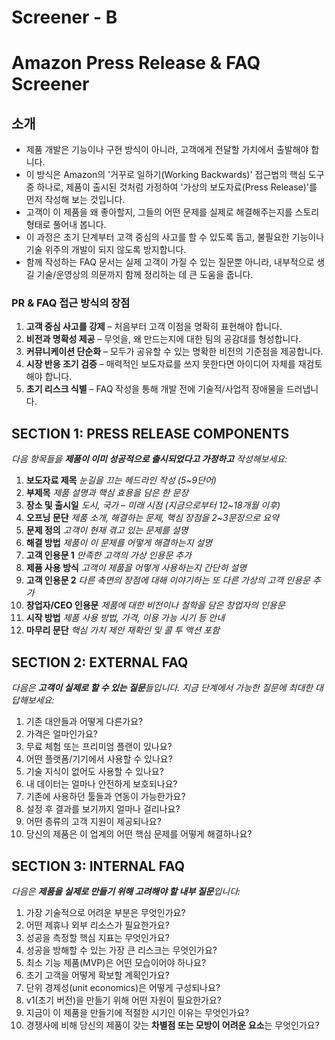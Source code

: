 # Screener - B
# Amazon Press Release & FAQ Screener

## 소개
- 제품 개발은 기능이나 구현 방식이 아니라, 고객에게 전달할 가치에서 출발해야 합니다.
- 이 방식은 Amazon의 '거꾸로 일하기(Working Backwards)' 접근법의 핵심 도구 중 하나로, 제품이 출시된 것처럼 가정하여 '가상의 보도자료(Press Release)'를 먼저 작성해 보는 것입니다.
- 고객이 이 제품을 왜 좋아할지, 그들의 어떤 문제를 실제로 해결해주는지를 스토리 형태로 풀어내 봅니다.
- 이 과정은 초기 단계부터 고객 중심의 사고를 할 수 있도록 돕고, 불필요한 기능이나 기술 위주의 개발이 되지 않도록 방지합니다.
- 함께 작성하는 FAQ 문서는 실제 고객이 가질 수 있는 질문뿐 아니라, 내부적으로 생길 기술/운영상의 의문까지 함께 정리하는 데 큰 도움을 줍니다.

### PR & FAQ 접근 방식의 장점
1. **고객 중심 사고를 강제** – 처음부터 고객 이점을 명확히 표현해야 합니다.
2. **비전과 명확성 제공** – 무엇을, 왜 만드는지에 대한 팀의 공감대를 형성합니다.
3. **커뮤니케이션 단순화** – 모두가 공유할 수 있는 명확한 비전의 기준점을 제공합니다.
4. **시장 반응 조기 검증** – 매력적인 보도자료를 쓰지 못한다면 아이디어 자체를 재검토해야 합니다.
5. **초기 리스크 식별** – FAQ 작성을 통해 개발 전에 기술적/사업적 장애물을 드러냅니다.

## SECTION 1: PRESS RELEASE COMPONENTS
*다음 항목들을 **제품이 이미 성공적으로 출시되었다고 가정하고** 작성해보세요:*
1. **보도자료 제목**
*눈길을 끄는 헤드라인 작성 (5~9단어)*
2. **부제목**
*제품 설명과 핵심 효용을 담은 한 문장*
3. **장소 및 출시일**
*도시, 국가 – 미래 시점 (지금으로부터 12~18개월 이후)*
4. **오프닝 문단**
*제품 소개, 해결하는 문제, 핵심 장점을 2~3문장으로 요약*
5. **문제 정의**
*고객이 현재 겪고 있는 문제를 설명*
6. **해결 방법**
*제품이 이 문제를 어떻게 해결하는지 설명*
7. **고객 인용문 1**
*만족한 고객의 가상 인용문 추가*
8. **제품 사용 방식**
*고객이 제품을 어떻게 사용하는지 간단히 설명*
9. **고객 인용문 2**
*다른 측면의 장점에 대해 이야기하는 또 다른 가상의 고객 인용문 추가*
10. **창업자/CEO 인용문**
*제품에 대한 비전이나 철학을 담은 창업자의 인용문*
11. **시작 방법**
*제품 사용 방법, 가격, 이용 가능 시기 등 안내*
12. **마무리 문단**
*핵심 가치 제안 재확인 및 콜 투 액션 포함*

## SECTION 2: EXTERNAL FAQ
*다음은 **고객이 실제로 할 수 있는 질문**들입니다. 지금 단계에서 가능한 질문에 최대한 대답해보세요:*
1. 기존 대안들과 어떻게 다른가요?
2. 가격은 얼마인가요?
3. 무료 체험 또는 프리미엄 플랜이 있나요?
4. 어떤 플랫폼/기기에서 사용할 수 있나요?
5. 기술 지식이 없어도 사용할 수 있나요?
6. 내 데이터는 얼마나 안전하게 보호되나요?
7. 기존에 사용하던 툴들과 연동이 가능한가요?
8. 설정 후 결과를 보기까지 얼마나 걸리나요?
9. 어떤 종류의 고객 지원이 제공되나요?
10. 당신의 제품은 이 업계의 어떤 핵심 문제를 어떻게 해결하나요?

## SECTION 3: INTERNAL FAQ
*다음은 **제품을 실제로 만들기 위해 고려해야 할 내부 질문**입니다:*
1. 가장 기술적으로 어려운 부분은 무엇인가요?
2. 어떤 제휴나 외부 리소스가 필요한가요?
3. 성공을 측정할 핵심 지표는 무엇인가요?
4. 성공을 방해할 수 있는 가장 큰 리스크는 무엇인가요?
5. 최소 기능 제품(MVP)은 어떤 모습이어야 하나요?
6. 초기 고객을 어떻게 확보할 계획인가요?
7. 단위 경제성(unit economics)은 어떻게 구성되나요?
8. v1(초기 버전)을 만들기 위해 어떤 자원이 필요한가요?
9. 지금이 이 제품을 만들기에 적절한 시기인 이유는 무엇인가요?
10. 경쟁사에 비해 당신의 제품이 갖는 **차별점 또는 모방이 어려운 요소**는 무엇인가요?